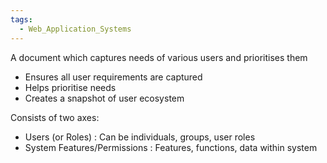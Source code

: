 ```yaml
---
tags:
  - Web_Application_Systems
---
```

A document which captures needs of various users and prioritises them

- Ensures all user requirements are captured
- Helps prioritise needs
- Creates a snapshot of user ecosystem

Consists of two axes:
- Users (or Roles) : Can be individuals, groups, user roles
- System Features/Permissions : Features, functions, data within system